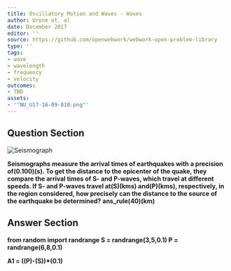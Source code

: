 ```yaml
---
title: Oscillatory Motion and Waves - Waves
author: Urone et. al
date: December 2017
editor: ''
source: https://github.com/openwebwork/webwork-open-problem-library
type: ''
tags:
- wave
- wavelength
- frequency
- velocity
outcomes:
- TBD
assets:
- '"NU_U17-16-09-010.png"'
---
```


## Question Section 

![Seismograph]("NU_U17-16-09-010.png")

<b>
Seismographs measure the arrival times of earthquakes with a precision of(0.100)(s). To get the distance to the epicenter of the quake, they compare the arrival times of S- and P-waves, which travel at different speeds. If S- and P-waves travel at(S)(kms) and(P)(kms), respectively, in the region considered, how precisely can the distance to the source of the earthquake be determined?
ans_rule(40)(km)



## Answer Section

from random import randrange
S = randrange(3,5,0.1)
P = randrange(6,8,0.1)

A1 = ((P)-(S))*(0.1)